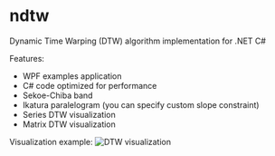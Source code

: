 ndtw
====

Dynamic Time Warping (DTW) algorithm implementation for .NET C#

Features:

* WPF examples application
* C# code optimized for performance
* Sekoe-Chiba band
* Ikatura paralelogram (you can specify custom slope constraint)
* Series DTW visualization
* Matrix DTW visualization

Visualization example:
![DTW visualization](https://github.com/doblak/ndtw/raw/master/wiki/visualization.png)
